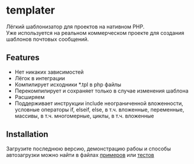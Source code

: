 # templater
Лёгкий шаблонизатор для проектов на нативном PHP.<br/>
Уже используется на реальном коммерческом проекте для создания шаблонов почтовых сообщений.

## Features

* Нет никаких зависимостей
* Лёгок в интеграции
* Компилирует исходники *.tpl в php файлы
* Перекомпилирует и сохраняет только в случае изменения шаблона
* Расширяем
* Поддерживает инструкции include неограниченной вложенности, условные операторы if, elseif, else, в т.ч. вложенные, переменные, массивы, в т.ч. многомерные, циклы, в т.ч. вложенные

## Installation

Загрузите последнюю версию, демонстрацию рабоы и способы автозагрузки можно найти в файлах [примеров](https://github.com/dvbscript/templater/blob/main/examples/mix.php) или [тестов](https://github.com/dvbscript/templater/blob/main/tests/mix.php)
